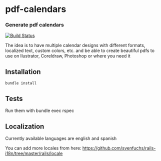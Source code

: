 # pdf-calendars
### Generate pdf calendars

[![Build Status](https://api.shippable.com/projects/54fedaf45ab6cc135296cb36/badge?branchName=develop)](https://app.shippable.com/projects/54fedaf45ab6cc135296cb36/builds/latest)

The idea is to have multiple calendar designs with different formats,
localized text, custom colors, etc. and be able to create beautiful pdfs
to use on Ilustrator, Coreldraw, Photoshop or where you need it

## Installation
    bundle install

## Tests
Run them with
    bundle exec rspec

## Localization
Currently available languages are english and spanish

You can add more locales from here:
https://github.com/svenfuchs/rails-i18n/tree/master/rails/locale
